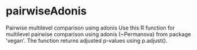 # pairwiseAdonis
Pairwise multilevel comparison using adonis
Use this R function for multilevel pairwise comparison using adonis (~Permanova) from package 'vegan'.
			The function returns adjusted p-values using p.adjust().
